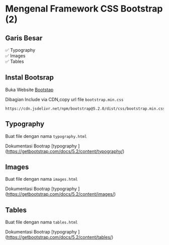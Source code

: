 # Mengenal Framework CSS Bootstrap (2)

## Garis Besar 

✅ Typography <br>
✅ Images <br>
✅ Tables <br>

## Instal Bootsrap

Buka Website [Bootstap](https://getbootstrap.com/)

Dibagian Include via CDN,copy url file ```bootstrap.min.css```


```
https://cdn.jsdelivr.net/npm/bootstrap@5.2.0/dist/css/bootstrap.min.css
```

## Typography

Buat file dengan nama ```typography.html```

Dokumentasi Bootrap [typography ]  (https://getbootstrap.com/docs/5.2/content/typography/)


## Images

Buat file dengan nama ```images.html```

Dokumentasi Bootrap [typography ]  (https://getbootstrap.com/docs/5.2/content/images/)

## Tables

Buat file dengan nama ```tables.html```

Dokumentasi Bootrap [typography ]  (https://getbootstrap.com/docs/5.2/content/tables/)